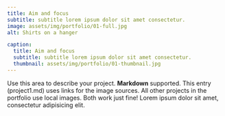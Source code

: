 ```yaml
---
title: Aim and focus
subtitle: subtitle lorem ipsum dolor sit amet consectetur.
image: assets/img/portfolio/01-full.jpg
alt: Shirts on a hanger

caption:
  title: Aim and focus
  subtitle: subtitle lorem ipsum dolor sit amet consectetur.
  thumbnail: assets/img/portfolio/01-thumbnail.jpg
---
```

Use this area to describe your project. **Markdown** supported. This entry (project1.md) uses links for the image sources. All other projects in the portfolio use local images. Both work just fine! Lorem ipsum dolor sit amet, consectetur adipisicing elit. 


